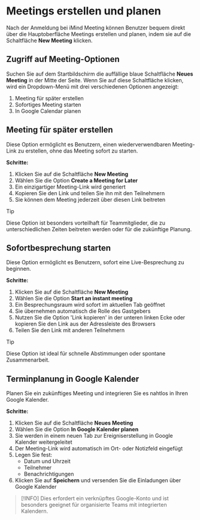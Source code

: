 # Meetings erstellen und planen

Nach der Anmeldung bei iMind Meeting können Benutzer bequem direkt über die Hauptoberfläche Meetings erstellen und planen, indem sie auf die Schaltfläche **New Meeting** klicken.

## Zugriff auf Meeting-Optionen

Suchen Sie auf dem Startbildschirm die auffällige blaue Schaltfläche **Neues Meeting** in der Mitte der Seite. Wenn Sie auf diese Schaltfläche klicken, wird ein Dropdown-Menü mit drei verschiedenen Optionen angezeigt:

1. Meeting für später erstellen
2. Sofortiges Meeting starten
3. In Google Calendar planen

## Meeting für später erstellen

Diese Option ermöglicht es Benutzern, einen wiederverwendbaren Meeting-Link zu erstellen, ohne das Meeting sofort zu starten.

**Schritte:**

1. Klicken Sie auf die Schaltfläche **New Meeting**
2. Wählen Sie die Option **Create a Meeting for Later**
3. Ein einzigartiger Meeting-Link wird generiert
4. Kopieren Sie den Link und teilen Sie ihn mit den Teilnehmern
5. Sie können dem Meeting jederzeit über diesen Link beitreten

> [!TIP]
> Diese Option ist besonders vorteilhaft für Teammitglieder, die zu unterschiedlichen Zeiten beitreten werden oder für die zukünftige Planung.

## Sofortbesprechung starten

Diese Option ermöglicht es Benutzern, sofort eine Live-Besprechung zu beginnen.

**Schritte:**

1. Klicken Sie auf die Schaltfläche **New Meeting**
2. Wählen Sie die Option **Start an instant meeting**
3. Ein Besprechungsraum wird sofort im aktuellen Tab geöffnet
4. Sie übernehmen automatisch die Rolle des Gastgebers
5. Nutzen Sie die Option 'Link kopieren' in der unteren linken Ecke oder kopieren Sie den Link aus der Adressleiste des Browsers
6. Teilen Sie den Link mit anderen Teilnehmern

> [!TIP]
> Diese Option ist ideal für schnelle Abstimmungen oder spontane Zusammenarbeit.

## Terminplanung in Google Kalender

Planen Sie ein zukünftiges Meeting und integrieren Sie es nahtlos in Ihren Google Kalender.

**Schritte:**

1. Klicken Sie auf die Schaltfläche **Neues Meeting**
2. Wählen Sie die Option **In Google Kalender planen**
3. Sie werden in einem neuen Tab zur Ereigniserstellung in Google Kalender weitergeleitet
4. Der Meeting-Link wird automatisch im Ort- oder Notizfeld eingefügt
5. Legen Sie fest:
   - Datum und Uhrzeit
   - Teilnehmer
   - Benachrichtigungen
6. Klicken Sie auf **Speichern** und versenden Sie die Einladungen über Google Kalender

> [!INFO]
> Dies erfordert ein verknüpftes Google-Konto und ist besonders geeignet für organisierte Teams mit integrierten Kalendern.
